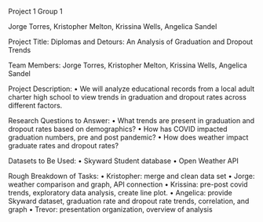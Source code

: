 Project 1 Group 1

Jorge Torres, Kristopher Melton, Krissina Wells, Angelica Sandel

Project Title: Diplomas and Detours: An Analysis of Graduation and Dropout Trends


Team Members: Jorge Torres, Kristopher Melton, Krissina Wells, Angelica Sandel


Project Description:
•	We will analyze educational records from a local adult charter high school to view trends in graduation and dropout rates across different factors.  


Research Questions to Answer: 
•	What trends are present in graduation and dropout rates based on demographics?
•	How has COVID impacted graduation numbers, pre and post pandemic?
•	How does weather impact graduate rates and dropout rates?


Datasets to Be Used:
•	Skyward Student database
•	Open Weather API


Rough Breakdown of Tasks:
•	Kristopher: merge and clean data set
•	Jorge: weather comparison and graph, API connection
•	Krissina: pre-post covid trends, exploratory data analysis, create line plot.
•	Angelica: provide Skyward dataset, graduation rate and dropout rate trends, correlation, and graph
•	Trevor: presentation organization, overview of analysis
